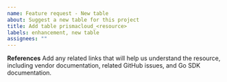 ```yaml
---
name: Feature request - New table
about: Suggest a new table for this project
title: Add table prismacloud_<resource>
labels: enhancement, new table
assignees: ""
---
```


**References**
Add any related links that will help us understand the resource, including vendor documentation, related GitHub issues, and Go SDK documentation.
